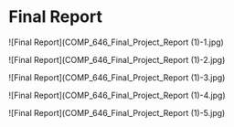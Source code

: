 # Final Report
![Final Report](COMP_646_Final_Project_Report (1)-1.jpg)


![Final Report](COMP_646_Final_Project_Report (1)-2.jpg)


![Final Report](COMP_646_Final_Project_Report (1)-3.jpg)


![Final Report](COMP_646_Final_Project_Report (1)-4.jpg)


![Final Report](COMP_646_Final_Project_Report (1)-5.jpg)
